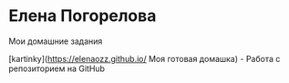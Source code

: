 

# Елена Погорелова
Мои домашние задания

[kartinky](https://elenaozz.github.io/ Моя готовая домашка) - Работа с репозиторием на GitHub

